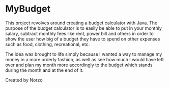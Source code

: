 # MyBudget

This project revolves around creating a budget calculator with Java.
The purpose of the budget calculator is to easily be able to put in your monthly salary, subtract monthly fees like rent, power bill and others in order to show the user how big of a budget they have to spend on other expenses such as food, clothing, recreational, etc.

The idea was brought to life simply because I wanted a way to manage my money in a more orderly fashion, as well as see how much I would have left over and plan my month more accordingly to the budget which stands during the month and at the end of it.

Created by Norzo
